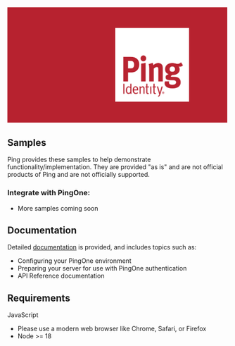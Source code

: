 <img src="./img/PingLogo-Off Center Right.png" alt="Ping Logo" width="500"/>

## Samples

Ping provides these samples to help demonstrate functionality/implementation. They are provided "as is" and are not official products of Ping and are not officially supported.

### Integrate with PingOne:

- More samples coming soon

## Documentation

Detailed [documentation](https://docs.pingidentity.com) is provided, and includes topics such as:

- Configuring your PingOne environment
- Preparing your server for use with PingOne authentication
- API Reference documentation

## Requirements

JavaScript
- Please use a modern web browser like Chrome, Safari, or Firefox
- Node >= 18